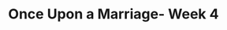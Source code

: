 ---
title: Once Upon a Marriage- Week 4
link: https://s3.amazonaws.com/podcast.lifestonechurch.net/2015-05-03.mp3
podcastLength: 00:53:10
speaker: Pastor Ben Helton
description: Once Upon a Marriage
vimeoId: 126761424
---